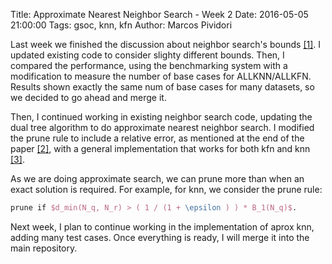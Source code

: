 Title: Approximate Nearest Neighbor Search - Week 2
Date: 2016-05-05 21:00:00
Tags: gsoc, knn, kfn
Author: Marcos Pividori

Last week we finished the discussion about neighbor search's bounds [[1]](http://github.com/mlpack/mlpack/issues/642).  I updated existing code to consider slighty different bounds. Then, I compared the performance, using the benchmarking system with a modification to measure the number of base cases for ALLKNN/ALLKFN. Results shown exactly the same num of base cases for many datasets, so we decided to go ahead and merge it.

Then, I continued working in existing neighbor search code, updating the dual tree algorithm to do approximate nearest neighbor search. I modified the prune rule to include a relative error, as mentioned at the end of the paper [[2]](http://www.ratml.org/pub/pdf/2015faster.pdf), with a general implementation that works for both kfn and knn [[3]](http://github.com/MarcosPividori/mlpack/tree/approx-knn).

As we are doing approximate search, we can prune more than when an exact solution is required. For example, for knn, we consider the prune rule:

```latex
prune if $d_min(N_q, N_r) > ( 1 / (1 + \epsilon ) ) * B_1(N_q)$.
```

Next week, I plan to continue working in the implementation of aprox knn, adding many test cases. Once everything is ready, I will merge it into the main repository.

